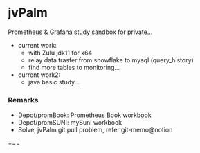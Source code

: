 # jvPalm
Prometheus & Grafana study sandbox for private...
- current work: 
  - with Zulu jdk11 for x64
  - relay data trasfer from  snowflake to mysql (query_history)
  - find more tables to monitoring...
- current work2:
  - java basic study...

### Remarks
- Depot/promBook: Prometheus Book workbook
- Depot/promSUNI: mySuni workbook 
- Solve, jvPalm git pull problem, refer git-memo@notion

+==
